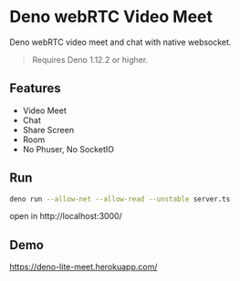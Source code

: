 # Deno webRTC Video Meet

Deno webRTC video meet and chat with native websocket.

> Requires Deno 1.12.2 or higher.

## Features

- Video Meet
- Chat
- Share Screen
- Room
- No Phuser, No SocketIO

## Run

```bash
deno run --allow-net --allow-read --unstable server.ts
```

open in http://localhost:3000/

## Demo

https://deno-lite-meet.herokuapp.com/
